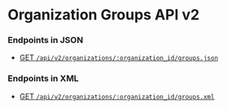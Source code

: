 # Organization Groups API v2
### Endpoints in JSON
* [GET `/api/v2/organizations/:organization_id/groups.json`](./groups-json.md#json-get-all-organization-groups)

### Endpoints in XML
* [GET `/api/v2/organizations/:organization_id/groups.xml`](./groups-xml.md#xml-get-all-organization-groups)
